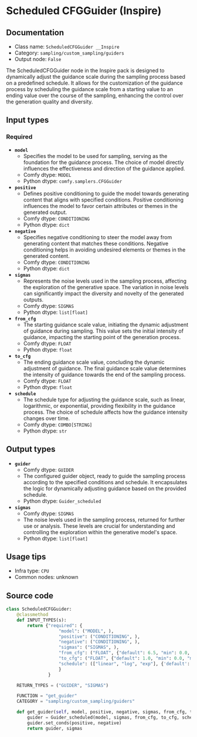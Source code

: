# Scheduled CFGGuider (Inspire)
## Documentation
- Class name: `ScheduledCFGGuider __Inspire`
- Category: `sampling/custom_sampling/guiders`
- Output node: `False`

The ScheduledCFGGuider node in the Inspire pack is designed to dynamically adjust the guidance scale during the sampling process based on a predefined schedule. It allows for the customization of the guidance process by scheduling the guidance scale from a starting value to an ending value over the course of the sampling, enhancing the control over the generation quality and diversity.
## Input types
### Required
- **`model`**
    - Specifies the model to be used for sampling, serving as the foundation for the guidance process. The choice of model directly influences the effectiveness and direction of the guidance applied.
    - Comfy dtype: `MODEL`
    - Python dtype: `comfy.samplers.CFGGuider`
- **`positive`**
    - Defines positive conditioning to guide the model towards generating content that aligns with specified conditions. Positive conditioning influences the model to favor certain attributes or themes in the generated output.
    - Comfy dtype: `CONDITIONING`
    - Python dtype: `dict`
- **`negative`**
    - Specifies negative conditioning to steer the model away from generating content that matches these conditions. Negative conditioning helps in avoiding undesired elements or themes in the generated content.
    - Comfy dtype: `CONDITIONING`
    - Python dtype: `dict`
- **`sigmas`**
    - Represents the noise levels used in the sampling process, affecting the exploration of the generative space. The variation in noise levels can significantly impact the diversity and novelty of the generated outputs.
    - Comfy dtype: `SIGMAS`
    - Python dtype: `list[float]`
- **`from_cfg`**
    - The starting guidance scale value, initiating the dynamic adjustment of guidance during sampling. This value sets the initial intensity of guidance, impacting the starting point of the generation process.
    - Comfy dtype: `FLOAT`
    - Python dtype: `float`
- **`to_cfg`**
    - The ending guidance scale value, concluding the dynamic adjustment of guidance. The final guidance scale value determines the intensity of guidance towards the end of the sampling process.
    - Comfy dtype: `FLOAT`
    - Python dtype: `float`
- **`schedule`**
    - The schedule type for adjusting the guidance scale, such as linear, logarithmic, or exponential, providing flexibility in the guidance process. The choice of schedule affects how the guidance intensity changes over time.
    - Comfy dtype: `COMBO[STRING]`
    - Python dtype: `str`
## Output types
- **`guider`**
    - Comfy dtype: `GUIDER`
    - The configured guider object, ready to guide the sampling process according to the specified conditions and schedule. It encapsulates the logic for dynamically adjusting guidance based on the provided schedule.
    - Python dtype: `Guider_scheduled`
- **`sigmas`**
    - Comfy dtype: `SIGMAS`
    - The noise levels used in the sampling process, returned for further use or analysis. These levels are crucial for understanding and controlling the exploration within the generative model's space.
    - Python dtype: `list[float]`
## Usage tips
- Infra type: `CPU`
- Common nodes: unknown


## Source code
```python
class ScheduledCFGGuider:
    @classmethod
    def INPUT_TYPES(s):
        return {"required": {
                    "model": ("MODEL", ),
                    "positive": ("CONDITIONING", ),
                    "negative": ("CONDITIONING", ),
                    "sigmas": ("SIGMAS", ),
                    "from_cfg": ("FLOAT", {"default": 6.5, "min": 0.0, "max": 100.0, "step": 0.1, "round": 0.01}),
                    "to_cfg": ("FLOAT", {"default": 1.0, "min": 0.0, "max": 100.0, "step": 0.1, "round": 0.01}),
                    "schedule": (["linear", "log", "exp"], {'default': 'log'})
                    }
                }

    RETURN_TYPES = ("GUIDER", "SIGMAS")

    FUNCTION = "get_guider"
    CATEGORY = "sampling/custom_sampling/guiders"

    def get_guider(self, model, positive, negative, sigmas, from_cfg, to_cfg, schedule):
        guider = Guider_scheduled(model, sigmas, from_cfg, to_cfg, schedule)
        guider.set_conds(positive, negative)
        return guider, sigmas

```
